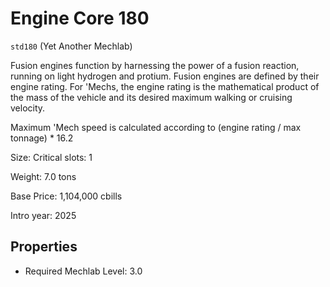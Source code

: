 # Engine Core 180

`std180` (Yet Another Mechlab)

Fusion engines function by harnessing the power of a fusion reaction, running on light hydrogen and protium. Fusion engines are defined by their engine rating. For 'Mechs, the engine rating is the mathematical product of the mass of the vehicle and its desired maximum walking or cruising velocity.

Maximum 'Mech speed is calculated according to (engine rating / max tonnage) * 16.2

Size: Critical slots: 1

Weight: 7.0 tons

Base Price: 1,104,000 cbills

Intro year: 2025

## Properties
* Required Mechlab Level: 3.0 
